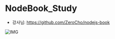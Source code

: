 # NodeBook_Study

* 강사님: https://github.com/ZeroCho/nodejs-book

![IMG](https://user-images.githubusercontent.com/73210774/155141308-da4be465-91a0-4542-a2bb-a3bd6c6c36ff.jpg)
